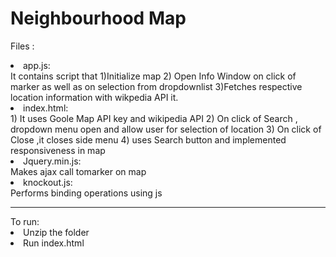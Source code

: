 <h1>Neighbourhood Map</h1>

Files :

<li>app.js:</li>  It contains script that 1)Initialize map 2) Open Info Window on click of marker as well as on selection from dropdownlist 3)Fetches respective location information with wikpedia API it.
<li> index.html: </li> 1) It uses Goole Map API key and wikipedia API 2) On click of Search , dropdown  menu open and allow user for selection of location 3) On click of Close ,it closes side menu 4) uses Search button and implemented responsiveness in map
<li>Jquery.min.js:</li> Makes ajax call tomarker on map 
<li>knockout.js:</li> Performs binding operations using js
<hr>
To run:
<li>Unzip the folder</li>
<li>Run index.html</li>
